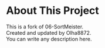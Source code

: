 ﻿# About This Project

This is a fork of 06-SortMeister.  
Created and updated by Olha8872.  
You can write any description here.
